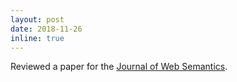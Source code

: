 ```yaml
---
layout: post
date: 2018-11-26
inline: true
---
```


Reviewed a paper for the [Journal of Web Semantics](https://www.journals.elsevier.com/journal-of-web-semantics).
